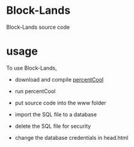 # Block-Lands
Block-Lands source code

# usage
To use Block-Lands, 

- download and compile [percentCool](https://github.com/Novixx-Systems/percentcool)

- run percentCool

- put source code into the www folder

- import the SQL file to a database

- delete the SQL file for security

- change the database credentials in head.html
